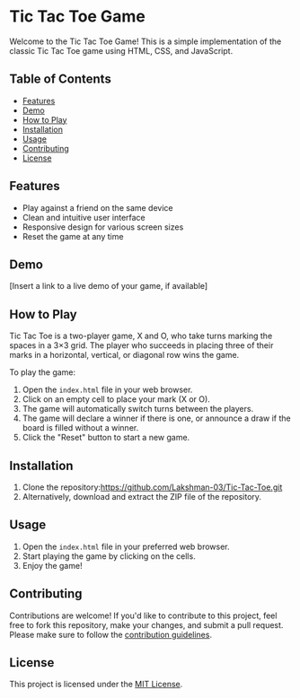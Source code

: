 # Tic Tac Toe Game

Welcome to the Tic Tac Toe Game! This is a simple implementation of the classic Tic Tac Toe game using HTML, CSS, and JavaScript.

## Table of Contents
- [Features](#features)
- [Demo](#demo)
- [How to Play](#how-to-play)
- [Installation](#installation)
- [Usage](#usage)
- [Contributing](#contributing)
- [License](#license)

## Features
- Play against a friend on the same device
- Clean and intuitive user interface
- Responsive design for various screen sizes
- Reset the game at any time

## Demo
[Insert a link to a live demo of your game, if available]

## How to Play
Tic Tac Toe is a two-player game, X and O, who take turns marking the spaces in a 3×3 grid. The player who succeeds in placing three of their marks in a horizontal, vertical, or diagonal row wins the game.

To play the game:
1. Open the `index.html` file in your web browser.
2. Click on an empty cell to place your mark (X or O).
3. The game will automatically switch turns between the players.
4. The game will declare a winner if there is one, or announce a draw if the board is filled without a winner.
5. Click the "Reset" button to start a new game.

## Installation
1. Clone the repository:https://github.com/Lakshman-03/Tic-Tac-Toe.git
2. Alternatively, download and extract the ZIP file of the repository.

## Usage
1. Open the `index.html` file in your preferred web browser.
2. Start playing the game by clicking on the cells.
3. Enjoy the game!

## Contributing
Contributions are welcome! If you'd like to contribute to this project, feel free to fork this repository, make your changes, and submit a pull request. Please make sure to follow the [contribution guidelines](CONTRIBUTING.md).

## License
This project is licensed under the [MIT License](LICENSE).
